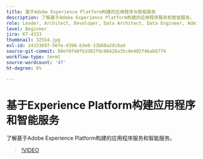```yaml
---
title: 基于Adobe Experience Platform构建的应用程序与智能服务
description: 了解基于Adobe Experience Platform构建的应用程序服务和智能服务。
role: Leader, Architect, Developer, Data Architect, Data Engineer, Admin, User
level: Beginner
jira: KT-4333
thumbnail: 32554.jpg
exl-id: 24333697-56fe-4398-b3e0-33b68a2dc8ad
source-git-commit: 00ef0f40fb3d82f0c06428a35c0e402f46ab6774
workflow-type: tm+mt
source-wordcount: '47'
ht-degree: 0%

---
```


# 基于Experience Platform构建应用程序和智能服务

了解基于Adobe Experience Platform构建的应用程序服务和智能服务。

>[!VIDEO](https://video.tv.adobe.com/v/32554?learn=on)

